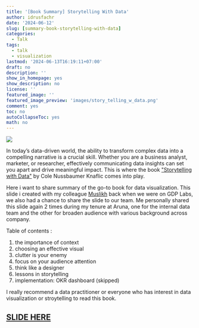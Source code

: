 ```yaml
---
title: '[Book Summary] Storytelling With Data'
author: idrusfachr
date: '2024-06-12'
slug: [summary-book-storytelling-with-data]
categories:
  - Talk
tags:
  - talk
  - visualization
lastmod: '2024-06-13T16:19:11+07:00'
draft: no
description: ''
show_in_homepage: yes
show_description: no
license: ''
featured_image: ''
featured_image_preview: 'images/story_telling_w_data.png'
comment: yes
toc: no
autoCollapseToc: yes
math: no
---
```


![](images/story_telling_w_data.png)

In today’s data-driven world, the ability to transform complex data into a compelling narrative is a crucial skill. Whether you are a business analyst, marketer, or researcher, effectively communicating data insights can set you apart and drive meaningful impact. This is where the book ["Storytelling with Data"](https://www.storytellingwithdata.com/) by Cole Nussbaumer Knaflic comes into play.

Here i want to share summary of the go-to book for data visualization. This slide i created with my colleague [Muslikh](https://www.linkedin.com/in/muslihannur) back when we were on GDP Labs, we also had a chance to share the slide to our team. Me personally shared this slide again 2 times during my tenure at Aruna, one for the internal data team and the other for broaden audience with various background across company.

Table of contents :
1. the importance of context
2. choosing an effective visual
3. clutter is your enemy
4. focus on your audience attention
5. think like a designer
6. lessons in storytelling
7. implementation: OKR dashboard (skipped)

I really recommend a data practitioner or everyone who has interest in data visualization or stroytelling to read this book.

## [SLIDE HERE](https://drive.google.com/file/d/1toUxHIkN5ZROoiS_H4rJS4ftPOYIcn6s/view?usp=sharing) 

<!--more-->
